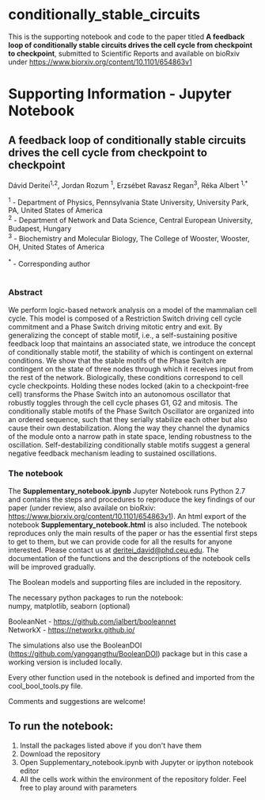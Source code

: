 # conditionally_stable_circuits
This is the supporting notebook and code to the paper titled **A feedback loop of conditionally stable circuits drives the cell cycle from checkpoint to checkpoint**, submitted to Scientific Reports and available on bioRxiv under https://www.biorxiv.org/content/10.1101/654863v1

# Supporting Information - Jupyter Notebook

## A feedback loop of conditionally stable circuits drives the cell cycle from checkpoint to checkpoint
Dávid Deritei<sup>1,2</sup>, Jordan Rozum <sup>1</sup>, Erzsébet Ravasz Regan<sup>3</sup>, Réka Albert <sup>1,*</sup>

<sup>1</sup> - Department of Physics, Pennsylvania State University, University Park, PA, United States of America<br>
<sup>2</sup> - Department of Network and Data Science, Central European University, Budapest, Hungary<br>
<sup>3</sup> - Biochemistry and Molecular Biology, The College of Wooster, Wooster, OH, United States of America <br>

<sup>*</sup> - Corresponding author<br>
<br>

### Abstract

We perform logic-based network analysis on a model of the mammalian cell cycle. This model is composed of a Restriction Switch driving cell cycle commitment and a Phase Switch driving mitotic entry and exit. By generalizing the concept of stable motif, i.e., a self-sustaining positive feedback loop that maintains an associated state, we introduce the concept of conditionally stable motif, the stability of which is contingent on external conditions. We show that the stable motifs of the Phase Switch are contingent on the state of three nodes through which it receives input from the rest of the network. Biologically, these conditions correspond to cell cycle checkpoints. Holding these nodes locked (akin to a checkpoint-free cell) transforms the Phase Switch into an autonomous oscillator that robustly toggles through the cell cycle phases G1, G2 and mitosis. The conditionally stable motifs of the Phase Switch Oscillator are organized into an ordered sequence, such that they serially stabilize each other but also cause their own destabilization. Along the way they channel the dynamics of the module onto a narrow path in state space, lending robustness to the oscillation. Self-destabilizing conditionally stable motifs suggest a general negative feedback mechanism leading to sustained oscillations.

### The notebook

The **Supplementary_notebook.ipynb** Jupyter Notebook runs Python 2.7 and contains the steps and procedures to reproduce the key findings of our paper (under review, also availale on bioRxiv: https://www.biorxiv.org/content/10.1101/654863v1). An html export of the notebook **Supplementary_notebook.html** is also included.
The notebook reproduces only the main results of the paper or has the essential first steps to get to them, but we can provide code for all the results for anyone interested. Please contact us at deritei_david@phd.ceu.edu. 
The documentation of the functions and the descriptions of the notebook cells will be improved gradually.

The Boolean models and supporting files are included in the repository.

The necessary python packages to run the notebook:<br>
numpy, matplotlib, seaborn (optional)<br>

BooleanNet - https://github.com/ialbert/booleannet <br>
NetworkX - https://networkx.github.io/

The simulations also use the BooleanDOI (https://github.com/yanggangthu/BooleanDOI) package but in this case a working version is included locally.

Every other function used in the notebook is defined and imported from the cool_bool_tools.py file. <br>

Comments and suggestions are welcome!

## To run the notebook:
 1. Install the packages listed above if you don't have them
 2. Download the repository
 3. Open Supplementary_notebook.ipynb with Jupyter or ipython notebook editor
 4. All the cells work within the environment of the repository folder. Feel free to play around with parameters
